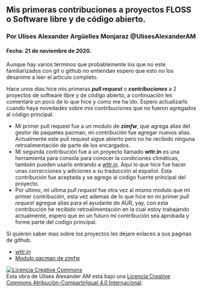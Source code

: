 ## Mis primeras contribuciones a proyectos FLOSS o Software libre y de código abierto.
### Por Ulises Alexander Argüelles Monjaraz @UlisesAlexanderAM
#### Fecha: 21 de noviembre de 2020.

Aunque hay varios términos que probablemente los que no este familiarizados con git o github no entiendan espero que esto no los desanime a leer el articulo completo. 

Hace unos días hice mis primeras ***pull request*** o ***contribuciones*** a 2 proyectos de software libre y de código abierto, a continuación les comentare un poco de lo que hice y como me ha ido. Espero actualizarlo cuando haya novedades sobre mis contribuciones que no fueron agregados al código principal.

* Mi primer pull request fue a un modulo de ***zimfw***, que agrega alias del gestor de paquetes pacman, mi contribución fue agregar nuevos alias. Actualmente este pull request sigue abierto pero no he recibido ninguna retroalimentación de parte de los encargados.
* Mi segunda contribución fue a un proyecto llamado **wttr.in** es una herramienta para consola para conocer la condiciones climáticas, también pueden usarlo entrando a [wttr.in](wttr.in). Aquí lo que hice fue hacer unas correcciones y adiciones a su traducción al español. Esta contribución fue aceptada y se agrego al codigo fuente principal del proyecto.
* Por ultimo, mi ultima *pull request* fue otra vez al mismo modulo que mi primer contribución, esta vez ademas de lo que hice en mi primer *pull request* agregue alias para el ayudante de AUR, yay, con esta contribución he recibido retroalimentación en la cual estoy trabajando actualmente, espero que en un futuro mi contribución sea aprobada y forme parte del codigo principal.
  
Si quieren saber mas sobre los proyectos les dejare enlaces a sus paginas de github.  

* [wttr.in](https://github.com/chubin/wttr.in)
* [Modulo pacman de zimfw](https://github.com/zimfw/pacman)
  
<a rel="license" href="http://creativecommons.org/licenses/by-sa/4.0/"><img alt="Licencia Creative Commons" style="border-width:0" src="https://i.creativecommons.org/l/by-sa/4.0/88x31.png" /></a><br />Esta obra de <span xmlns:cc="http://creativecommons.org/ns#" property="cc:attributionName">Ulises Alexander AM</span> está bajo una <a rel="license" href="http://creativecommons.org/licenses/by-sa/4.0/">Licencia Creative Commons Atribución-CompartirIgual 4.0 Internacional</a>.
